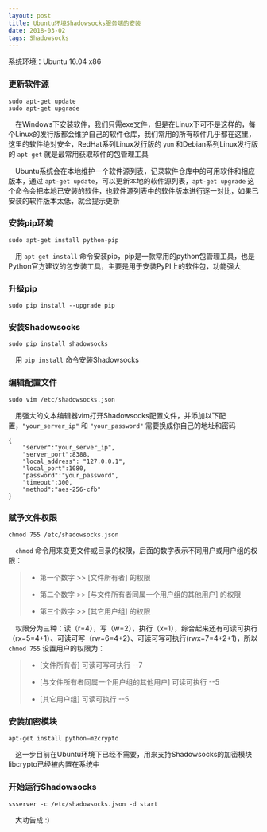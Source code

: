 ```yaml
---
layout: post
title: Ubuntu环境Shadowsocks服务端的安装
date: 2018-03-02
tags: Shadowsocks
---
```


系统环境：Ubuntu 16.04 x86

### 更新软件源

```
sudo apt-get update
sudo apt-get upgrade
```

　在Windows下安装软件，我们只需exe文件，但是在Linux下可不是这样的，每个Linux的发行版都会维护自己的软件仓库，我们常用的所有软件几乎都在这里，这里的软件绝对安全，RedHat系列Linux发行版的 `yum` 和Debian系列Linux发行版的 `apt-get` 就是最常用获取软件的包管理工具

　Ubuntu系统会在本地维护一个软件源列表，记录软件仓库中的可用软件和相应版本，通过 `apt-get update`，可以更新本地的软件源列表，`apt-get upgrade` 这个命令会把本地已安装的软件，也软件源列表中的软件版本进行逐一对比，如果已安装的软件版本太低，就会提示更新

### 安装pip环境

```
sudo apt-get install python-pip
```

　用 `apt-get install` 命令安装pip，pip是一款常用的python包管理工具，也是Python官方建议的包安装工具，主要是用于安装PyPI上的软件包，功能强大

### 升级pip

```
sudo pip install --upgrade pip
```

### 安装Shadowsocks

```
sudo pip install shadowsocks
```

　用 `pip install` 命令安装Shadowsocks

### 编辑配置文件

```
sudo vim /etc/shadowsocks.json
```

　用强大的文本编辑器vim打开Shadowsocks配置文件，并添加以下配置，`"your_server_ip"` 和 `"your_password"` 需要换成你自己的地址和密码

```
{
    "server":"your_server_ip",
    "server_port":8388,
    "local_address": "127.0.0.1",
    "local_port":1080,
    "password":"your_password",
    "timeout":300,
    "method":"aes-256-cfb"
}
```

### 赋予文件权限

```
chmod 755 /etc/shadowsocks.json
```

　`chmod` 命令用来变更文件或目录的权限，后面的数字表示不同用户或用户组的权限：
　
> - 第一个数字 >> [文件所有者] 的权限
> 
> - 第二个数字 >> [与文件所有者同属一个用户组的其他用户] 的权限
>
> - 第三个数字 >> [其它用户组] 的权限

　权限分为三种：读（r=4），写（w=2），执行（x=1），综合起来还有可读可执行（rx=5=4+1）、可读可写（rw=6=4+2）、可读可写可执行(rwx=7=4+2+1)，所以 `chmod 755` 设置用户的权限为：
 
> - [文件所有者] 可读可写可执行 --7
> 
> - [与文件所有者同属一个用户组的其他用户] 可读可执行 --5
> 
> - [其它用户组] 可读可执行 --5

### 安装加密模块

```
apt-get install python–m2crypto
```

　这一步目前在Ubuntu环境下已经不需要，用来支持Shadowsocks的加密模块libcrypto已经被内置在系统中

### 开始运行Shadowsocks

```
ssserver -c /etc/shadowsocks.json -d start
```

　大功告成 :)

